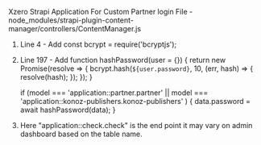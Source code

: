 Xzero Strapi Application
For Custom Partner login 
File - node_modules/strapi-plugin-content-manager/controllers/ContentManager.js
1. Line 4 - Add const bcrypt = require('bcryptjs');
2. Line 197 - Add 
    function hashPassword(user = {}) {
      return new Promise(resolve => {
        bcrypt.hash(`${user.password}`, 10, (err, hash) => {
          resolve(hash);
        });
      });
    }

    if (model === 'application::partner.partner'  || model === 'application::konoz-publishers.konoz-publishers' ) {
      data.password = await hashPassword(data);
    }

3. Here "application::check.check" is the end point it may vary on admin dashboard based on the table name.